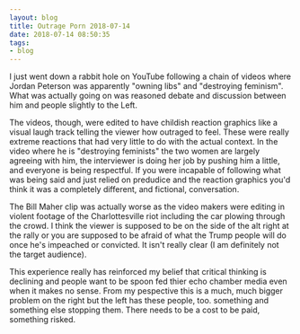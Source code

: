 ```yaml
---
layout: blog
title: Outrage Porn 2018-07-14
date: 2018-07-14 08:50:35
tags:
- blog
---
```


I just went down a rabbit hole on YouTube following a chain of videos where Jordan Peterson was apparently "owning libs" and "destroying feminism". What was actually going on was reasoned debate and discussion between him and people slightly to the Left. 

The videos, though, were edited to have childish reaction graphics like a visual laugh track telling the viewer how outraged to feel. These were really extreme reactions that had very little to do with the actual context. In the video where he is "destroying feminists" the two women are largely agreeing with him, the interviewer is doing her job by pushing him a little, and everyone is being respectful. If you were incapable of following what was being said and just relied on predudice and the reaction graphics you'd think it was a completely different, and fictional, conversation. 

The Bill Maher clip was actually worse as the video makers were editing in  violent footage of the Charlottesville riot including the car plowing through the crowd. I think the viewer is supposed to be on the side of the alt right at the rally or you are supposed to be afraid of what the Trump people will do once he's impeached or convicted. It isn't really clear (I am definitely not the target audience).

This experience really has reinforced my belief that critical thinking is declining and people want to be spoon fed thier echo chamber media even when it makes no sense. From my pespective this is a much, much bigger problem on the right but the left has these people, too. 
 something and something else stopping them. There needs to be a cost to be paid, something risked. 